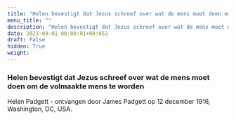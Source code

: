 ```yaml
---
title: "Helen bevestigt dat Jezus schreef over wat de mens moet doen om de volmaakte mens te worden"
menu_title: ""
description: "Helen bevestigt dat Jezus schreef over wat de mens moet doen om de volmaakte mens te worden"
date: 2023-09-01 06:00:01+00:652
draft: False
hidden: True
weight:
---
```

### Helen bevestigt dat Jezus schreef over wat de mens moet doen om de volmaakte mens te worden

Helen Padgett - ontvangen door James Padgett op 12 december 1916, Washington, DC, USA.
